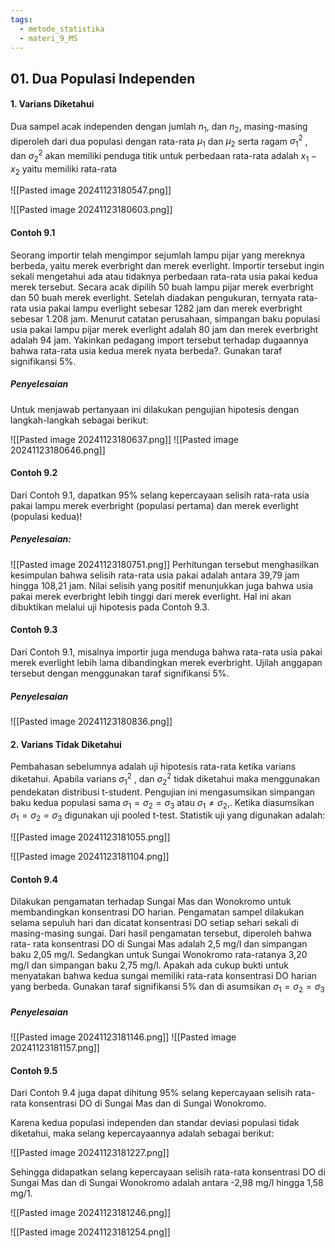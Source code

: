 ```yaml
---
tags:
  - metode_statistika
  - materi_9_MS
---
```

## 01. Dua Populasi Independen

#### 1. Varians Diketahui

Dua sampel acak independen dengan jumlah $n_1$, dan $n_2$, masing-masing diperoleh dari dua populasi dengan rata-rata $\mu_1$ dan $\mu_2$ serta ragam $\sigma^2_1$ , dan $\sigma^2_2$ akan memiliki penduga titik untuk perbedaan rata-rata adalah $x_1 - x_2$ yaitu memiliki rata-rata

![[Pasted image 20241123180547.png]]

![[Pasted image 20241123180603.png]]

#### Contoh 9.1

Seorang importir telah mengimpor sejumlah lampu pijar yang mereknya berbeda, yaitu merek everbright dan merek everlight. Importir tersebut ingin sekali mengetahui ada atau tidaknya perbedaan rata-rata usia pakai kedua merek tersebut. Secara acak dipilih 50 buah lampu pijar merek everbright dan 50 buah merek everlight. Setelah diadakan pengukuran, ternyata rata-rata usia pakai lampu everlight sebesar 1282 jam dan merek everbright sebesar 1.208 jam. Menurut catatan perusahaan, simpangan baku populasi usia pakai lampu pijar merek everlight adalah 80 jam dan merek everbright adalah 94 jam. Yakinkan pedagang import tersebut terhadap dugaannya bahwa rata-rata usia kedua merek nyata berbeda?. Gunakan taraf signifikansi 5%.

##### Penyelesaian
Untuk menjawab pertanyaan ini dilakukan pengujian hipotesis dengan langkah-langkah sebagai berikut:

![[Pasted image 20241123180637.png]]
![[Pasted image 20241123180646.png]]

#### Contoh 9.2

Dari Contoh 9.1, dapatkan 95% selang kepercayaan selisih rata-rata usia pakai lampu merek everbright (populasi pertama) dan merek everlight (populasi kedua)!

##### Penyelesaian:

![[Pasted image 20241123180751.png]]
Perhitungan tersebut menghasilkan kesimpulan bahwa selisih rata-rata usia pakai adalah antara 39,79 jam hingga 108,21 jam. Nilai selisih yang positif menunjukkan juga bahwa usia pakai merek everbright lebih tinggi dari merek everlight. Hal ini akan dibuktikan melalui uji hipotesis pada Contoh 9.3.

#### Contoh 9.3

Dari Contoh 9.1, misalnya importir juga menduga bahwa rata-rata usia pakai merek everlight lebih lama dibandingkan merek everbright. Ujilah anggapan tersebut dengan menggunakan taraf signifikansi 5%.

##### Penyelesaian

![[Pasted image 20241123180836.png]]

#### 2. Varians Tidak Diketahui

Pembahasan sebelumnya adalah uji hipotesis rata-rata ketika varians diketahui. Apabila varians  $\sigma^2_1$ , dan $\sigma^2_2$  tidak diketahui maka menggunakan pendekatan distribusi t-student. Pengujian ini mengasumsikan simpangan baku kedua populasi sama $\sigma_1 = \sigma_2 = \sigma_3$ atau $\sigma_1 ≠ \sigma_2$,. Ketika diasumsikan $\sigma_1 = \sigma_2 = \sigma_3$ digunakan uji pooled t-test. Statistik uji yang digunakan adalah:

![[Pasted image 20241123181055.png]]

![[Pasted image 20241123181104.png]]

#### Contoh 9.4

Dilakukan pengamatan terhadap Sungai Mas dan Wonokromo untuk membandingkan konsentrasi DO harian. Pengamatan sampel dilakukan selama sepuluh hari dan dicatat konsentrasi DO setiap sehari sekali di masing-masing sungai. Dari hasil pengamatan tersebut, diperoleh bahwa rata- rata konsentrasi DO di Sungai Mas adalah 2,5 mg/l dan simpangan baku 2,05 mg/l. Sedangkan untuk Sungai Wonokromo rata-ratanya 3,20 mg/l dan simpangan baku 2,75 mg/l. Apakah ada cukup bukti untuk menyatakan bahwa kedua sungai memiliki rata-rata konsentrasi DO harian yang berbeda. Gunakan taraf signifikansi 5% dan di asumsikan $\sigma_1 = \sigma_2 = \sigma_3$

##### Penyelesaian

![[Pasted image 20241123181146.png]]
![[Pasted image 20241123181157.png]]

#### Contoh 9.5

Dari Contoh 9.4 juga dapat dihitung 95% selang kepercayaan selisih rata-rata konsentrasi DO di Sungai Mas dan di Sungai Wonokromo.

Karena kedua populasi independen dan standar deviasi populasi tidak diketahui, maka selang kepercayaannya adalah sebagai berikut:

![[Pasted image 20241123181227.png]]

Sehingga didapatkan selang kepercayaan selisih rata-rata konsentrasi DO di Sungai Mas dan di Sungai Wonokromo adalah antara -2,98 mg/l hingga 1,58 mg/1.

![[Pasted image 20241123181246.png]]

![[Pasted image 20241123181254.png]]

